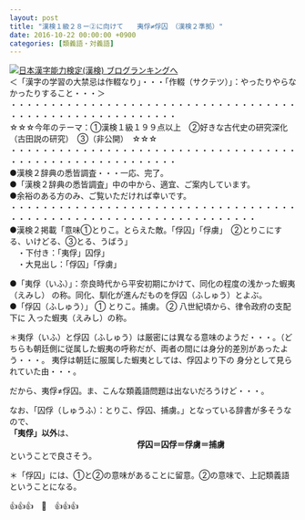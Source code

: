 ```yaml
---
layout: post
title: "漢検１級２８ー②に向けて　　夷俘≠俘囚　（漢検２準拠）"
date: 2016-10-22 00:00:00 +0900
categories: [類義語・対義語]
---
```


[![](/syuusyuu9701/assets/images/漢検１級２８ー②に向けて-夷俘≠俘囚-（漢検２準拠）-br_c_3028_1.gif)](http://blog.with2.net/link.php?1659096:3028 "日本漢字能力検定(漢検) ブログランキングへ")[日本漢字能力検定(漢検) ブログランキングへ](http://blog.with2.net/link.php?1659096:3028)  
＜「漢字の学習の大禁忌は作輟なり」・・・「作輟（サクテツ）」：やったりやらなかったりすること・・・＞  
・・・・・・・・・・・・・・・・・・・・・・・・・・・・・・・・・・・・・・・・・・・・・・・・・・・・・・・・・  
☆☆☆今年のテーマ：①漢検１級１９９点以上　②好きな古代史の研究深化（古田説の研究）　③（非公開）　☆☆☆　　  
・・・・・・・・・・・・・・・・・・・・・・・・・・・・・・・・・・・・・・・・・・・・・・・・・・・・・・・・・  
●漢検２辞典の悉皆調査・・・一応、完了。  
●「漢検２辞典の悉皆調査」中の中から、適宜、ご案内しています。  
●余裕のある方のみ、ご覧いただければ幸いです。  
・・・・・・・・・・・・・・・・・・・・・・・・・・・・・・・・・・・・・・・・・・・・・・・・・・・・・・・・・・・・・・・・・・・  
●漢検２掲載「意味①とりこ。とらえた敵。「俘囚」「俘虜」　②とりこにする、いけどる、③とる、うばう」  
　・下付き：「夷俘」囚俘」  
　・大見出し：「俘囚」「俘虜」  
  
●「夷俘（いふ）」：奈良時代から平安初期にかけて、同化の程度の浅かった蝦夷 （えみし） の称。同化、馴化が進んだものを俘囚（ふしゅう）とよぶ。  
●「俘囚（ふしゅう）」 ① とりこ。捕虜。 ② 八世紀頃から、律令政府の支配下に 入った蝦夷（えみし）の称。  
  
＊夷俘（いふ）と俘囚（ふしゅう）は厳密には異なる意味のようだ・・・。（どちらも朝廷側に従属した蝦夷の呼称だが、両者の間には身分的差別があったよう・・・。 夷俘は朝廷に服属した蝦夷としては、俘囚より下の 身分として見られていた由・・・。  
  
だから、夷俘≠俘囚。ま、こんな類義語問題は出ないだろうけど・・・。  
  
なお、「囚俘（しゅうふ）：とりこ、俘囚、捕虜。」となっている辞書が多そうなので、  
**「夷俘」以外**は、  
　　　　　　　　　　　　　　　　**俘囚＝囚俘＝俘虜＝捕虜**　  
ということで良さそう。  
  
＊「俘囚」には、①と②の意味があることに留意。②の意味で、上記類義語ということになる。  
  
👍👍👍　🐒　👍👍👍  